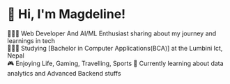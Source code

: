 
# 👋 Hi, I'm Magdeline!
👩🏻‍💻 Web Developer And AI/ML Enthusiast sharing about my journey and learnings in tech<br/>
👩🏻‍🎓 Studying [Bachelor in Computer Applications(BCA)] at the Lumbini Ict, Nepal<br/>
🎮 Enjoying Life, Gaming, Travelling, Sports
💭 Currently learning about data analytics and Advanced Backend stuffs

